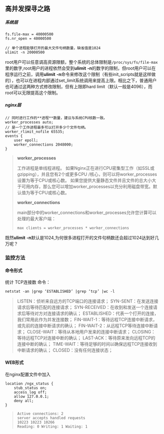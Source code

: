 ## 高并发探寻之路

##### 系统层

```
fs.file-max = 40000500
fs.nr_open = 40000500
```



```
// 单个进程能够打开的最大文件句柄数量，缺省值是1024
ulimit -n 20000500
```

root用户可以任意调高资源限额，整个系统的总体限制是`/proc/sys/fs/file-max`里的数字,root用户的进程依然会受到**ulimit** **-n**的数字的限制，但root用户可以在程序运行之前，调用**ulimit** **-n**命令来修改这个限制（有些init_scripts就是这样做的），也可以在进程内部通过set_limit系统调用来提高上限。相比之下，普通用户也可通过这两种方式修改限制，但有上限即hard limit（默认一般是4096），而root可以无限提高这个限制。

##### nginx层

```
// 同时进行工作的**进程**数量，建议与系统CPU核数一致。
worker_processes auto;
// 是一个工作进程最多可以打开多少个文件句柄。
worker_rlimit_nofile 65535;
events {
	user epoll;
	worker_connections 2048000;
}
```

> **worker_processes**
>
> 工作进程是单线程进程。 如果Nginx正在进行CPU密集型工作（如SSL或gzipping），并且您有2个或更多CPU /核心，则可以将worker_processes设置为等于CPU或核心数。 如果您提供大量静态文件并且文件的总大小大于可用内存，那么您可以增加worker_processes以充分利用磁盘带宽。默认值为等于CPU或核心数。
>
> **worker_connections**
>
>  main部分中的worker_connections和worker_processes允许您计算可以处理的最大客户端： 
>
> ```
> max clients = worker_processes * worker_connections
> ```



既然**ulimit** **-n**默认是1024,为何很多进程打开的文件句柄数还会超过1024达到好几万呢？



### 监控方法

#### 命令形式

统计 TCP连接数 命令：

```
netstat -an |grep ‘ESTABLISHED’ |grep ‘tcp’ |wc -l
```

> LISTEN：侦听来自远方的TCP端口的连接请求；
> SYN-SENT：在发送连接请求后等待匹配的连接请求；
> SYN-RECEIVED：在收到和发送一个连接请求后等待对方对连接请求的确认；
> ESTABLISHED：代表一个打开的连接，我们常用此作为并发连接数；
> FIN-WAIT-1：等待远程TCP连接中断请求，或先前的连接中断请求的确认；
> FIN-WAIT-2：从远程TCP等待连接中断请求；
> CLOSE-WAIT：等待从本地用户发来的连接中断请求；
> CLOSING：等待远程TCP对连接中断的确认；
> LAST-ACK：等待原来发向远程TCP的连接中断的确认；
> TIME-WAIT：等待足够的时间以确保远程TCP连接收到中断请求的确认；
> CLOSED：没有任何连接状态；

#### WEB形式

在nginx配置文件中加入

```
location /ngx_status {
	stub_status on;
	access_log off;
	allow 127.0.0.1;
	deny all;
}
```

>```
>Active connections: 2 
>server accepts handled requests
> 10223 10223 10266 
>Reading: 0 Writing: 1 Waiting: 1 
>```